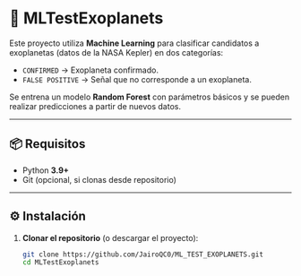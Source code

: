 # 🌌 MLTestExoplanets

Este proyecto utiliza **Machine Learning** para clasificar candidatos a exoplanetas (datos de la NASA Kepler) en dos categorías:  

- `CONFIRMED` → Exoplaneta confirmado.  
- `FALSE POSITIVE` → Señal que no corresponde a un exoplaneta.  

Se entrena un modelo **Random Forest** con parámetros básicos y se pueden realizar predicciones a partir de nuevos datos.  

---

## 📦 Requisitos

- Python **3.9+**  
- Git (opcional, si clonas desde repositorio)  

---

## ⚙️ Instalación

1. **Clonar el repositorio** (o descargar el proyecto):
   ```bash
   git clone https://github.com/JairoQC0/ML_TEST_EXOPLANETS.git
   cd MLTestExoplanets
  ```
